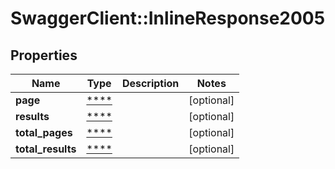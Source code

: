 # SwaggerClient::InlineResponse2005

## Properties
Name | Type | Description | Notes
------------ | ------------- | ------------- | -------------
**page** | [****](.md) |  | [optional] 
**results** | [****](.md) |  | [optional] 
**total_pages** | [****](.md) |  | [optional] 
**total_results** | [****](.md) |  | [optional] 

